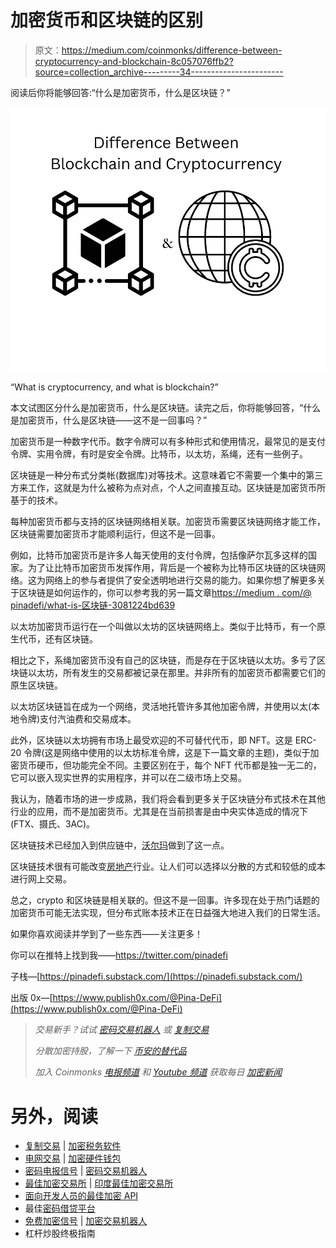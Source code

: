 # 加密货币和区块链的区别

> 原文：<https://medium.com/coinmonks/difference-between-cryptocurrency-and-blockchain-8c057076ffb2?source=collection_archive---------34----------------------->

阅读后你将能够回答:“什么是加密货币，什么是区块链？”

![](img/3def96b810fafc14d709887b7c1862d0.png)

“What is cryptocurrency, and what is blockchain?”

本文试图区分什么是加密货币，什么是区块链。读完之后，你将能够回答，“什么是加密货币，什么是区块链——这不是一回事吗？”

加密货币是一种数字代币。数字令牌可以有多种形式和使用情况，最常见的是支付令牌、实用令牌，有时是安全令牌。比特币，以太坊，系绳，还有一些例子。

区块链是一种分布式分类帐(数据库)对等技术。这意味着它不需要一个集中的第三方来工作，这就是为什么被称为点对点，个人之间直接互动。区块链是加密货币所基于的技术。

每种加密货币都与支持的区块链网络相关联。加密货币需要区块链网络才能工作，区块链需要加密货币才能顺利运行，但这不是一回事。

例如，比特币加密货币是许多人每天使用的支付令牌，包括像萨尔瓦多这样的国家。为了让比特币加密货币发挥作用，背后是一个被称为比特币区块链的区块链网络。这为网络上的参与者提供了安全透明地进行交易的能力。如果你想了解更多关于区块链是如何运作的，你可以参考我的另一篇文章[https://medium . com/@ pinadefi/what-is-区块链-3081224bd639](/@pinadefi/what-is-blockchain-3081224bd639)

以太坊加密货币运行在一个叫做以太坊的区块链网络上。类似于比特币，有一个原生代币，还有区块链。

相比之下，系绳加密货币没有自己的区块链，而是存在于区块链以太坊。多亏了区块链以太坊，所有发生的交易都被记录在那里。并非所有的加密货币都需要它们的原生区块链。

以太坊区块链旨在成为一个网络，灵活地托管许多其他加密令牌，并使用以太(本地令牌)支付汽油费和交易成本。

此外，区块链以太坊拥有市场上最受欢迎的不可替代代币，即 NFT。这是 ERC-20 令牌(这是网络中使用的以太坊标准令牌，这是下一篇文章的主题)，类似于加密货币硬币，但功能完全不同。主要区别在于，每个 NFT 代币都是独一无二的，它可以嵌入现实世界的实用程序，并可以在二级市场上交易。

我认为，随着市场的进一步成熟，我们将会看到更多关于区块链分布式技术在其他行业的应用，而不是加密货币。尤其是在当前损害是由中央实体造成的情况下(FTX、摄氏、3AC)。

区块链技术已经加入到供应链中，[沃尔玛](https://one.walmart.com/content/globaltechindia/en_in/Tech-insights/blog/Blockchain-in-the-food-supply-chain.html)做到了这一点。

区块链技术很有可能改变[房地产](https://www.investopedia.com/news/how-blockchain-technology-changing-real-estate/)行业。让人们可以选择以分散的方式和较低的成本进行网上交易。

总之，crypto 和区块链是相关联的。但这不是一回事。许多现在处于热门话题的加密货币可能无法实现，但分布式账本技术正在日益强大地进入我们的日常生活。

如果你喜欢阅读并学到了一些东西——关注更多！

你可以在推特上找到我——https://twitter.com/pinadefi

子栈—[https://pinadefi.substack.com/](https://pinadefi.substack.com/)

出版 0x—[https://www.publish0x.com/@Pina-DeFi](https://www.publish0x.com/@Pina-DeFi)

> *交易新手？试试* [*密码交易机器人*](/coinmonks/crypto-trading-bot-c2ffce8acb2a) *或* [*复制交易*](/coinmonks/top-10-crypto-copy-trading-platforms-for-beginners-d0c37c7d698c)
> 
> *分散加密持股，了解一下* [*币安的替代品*](https://coincodecap.com/binance-alternatives)
> 
> *加入 Coinmonks* [*电报频道*](https://t.me/coincodecap) *和* [*Youtube 频道*](https://www.youtube.com/c/coinmonks/videos) *获取每日* [*加密新闻*](http://coincodecap.com/)

# 另外，阅读

*   [复制交易](/coinmonks/top-10-crypto-copy-trading-platforms-for-beginners-d0c37c7d698c) | [加密税务软件](/coinmonks/crypto-tax-software-ed4b4810e338)
*   [电网交易](https://coincodecap.com/grid-trading) | [加密硬件钱包](/coinmonks/the-best-cryptocurrency-hardware-wallets-of-2020-e28b1c124069)
*   [密码电报信号](/coinmonks/top-3-telegram-channels-for-crypto-traders-in-2021-8385f4411ff4) | [密码交易机器人](/coinmonks/crypto-trading-bot-c2ffce8acb2a)
*   [最佳加密交易所](/coinmonks/crypto-exchange-dd2f9d6f3769) | [印度最佳加密交易所](/coinmonks/bitcoin-exchange-in-india-7f1fe79715c9)
*   [面向开发人员的最佳加密 API](/coinmonks/best-crypto-apis-for-developers-5efe3a597a9f)
*   最佳[密码借贷平台](/coinmonks/top-5-crypto-lending-platforms-in-2020-that-you-need-to-know-a1b675cec3fa)
*   [免费加密信号](/coinmonks/free-crypto-signals-48b25e61a8da) | [加密交易机器人](/coinmonks/crypto-trading-bot-c2ffce8acb2a)
*   杠杆炒股终极指南